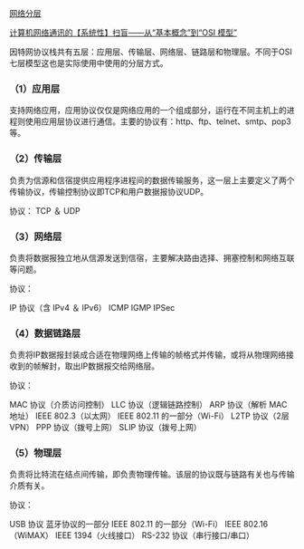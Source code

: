 [网络分层](https://baike.baidu.com/item/%E7%BD%91%E7%BB%9C%E5%88%86%E5%B1%82)

[计算机网络通讯的【系统性】扫盲——从“基本概念”到“OSI 模型”](https://program-think.blogspot.com/2021/03/Computer-Networks-Overview.html)

因特网协议栈共有五层：应用层、传输层、网络层、链路层和物理层。不同于OSI七层模型这也是实际使用中使用的分层方式。

### （1）应用层

支持网络应用，应用协议仅仅是网络应用的一个组成部分，运行在不同主机上的进程则使用应用层协议进行通信。主要的协议有：http、ftp、telnet、smtp、pop3等。

### （2）传输层

负责为信源和信宿提供应用程序进程间的数据传输服务，这一层上主要定义了两个传输协议，传输控制协议即TCP和用户数据报协议UDP。

协议： TCP ＆ UDP

### （3）网络层

负责将数据报独立地从信源发送到信宿，主要解决路由选择、拥塞控制和网络互联等问题。

协议：

IP 协议（含 IPv4 ＆ IPv6）
ICMP
IGMP
IPSec

### （4）数据链路层

负责将IP数据报封装成合适在物理网络上传输的帧格式并传输，或将从物理网络接收到的帧解封，取出IP数据报交给网络层。

协议：

MAC 协议（介质访问控制）
LLC 协议（逻辑链路控制）
ARP 协议（解析 MAC 地址）
IEEE 802.3（以太网）
IEEE 802.11 的一部分（Wi-Fi）
L2TP 协议（2层VPN）
PPP 协议（拨号上网）
SLIP 协议（拨号上网）

### （5）物理层

负责将比特流在结点间传输，即负责物理传输。该层的协议既与链路有关也与传输介质有关。

协议：

USB 协议
蓝牙协议的一部分
IEEE 802.11 的一部分（Wi-Fi）
IEEE 802.16（WiMAX）
IEEE 1394（火线接口）
RS-232 协议（串行接口/串口）
